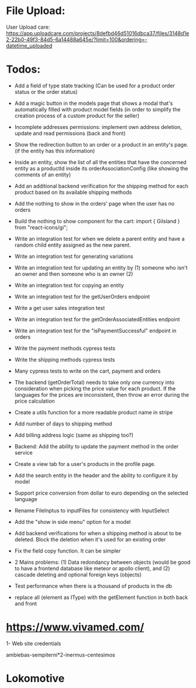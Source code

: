 # File Upload:

User Upload care:
https://app.uploadcare.com/projects/8defbd46d51016dbca37/files/3148d1e2-22b0-49f3-84d5-6a14488a645e/?limit=100&ordering=-datetime_uploaded

# Todos:

- Add a field of type state tracking (Can be used for a product order status or the order status)
- Add a magic button in the models page that shows a modal that's automatically filled with product model fields (in order to simplify the creation process of a custom product for the seller)
- Incomplete addresses permissions: implement own address deletion, update and read permissions (back and front)

- Show the redirection button to an order or a product in an entity's page. (if the entity has this information)
- Inside an entity, show the list of all the entities that have the concerned entity as a productId inside its orderAssociationConfig (like showing the comments of an entity)

- Add an additional backend verification for the shipping method for each product based on its available shipping methods
- Add the nothing to show in the orders' page when the user has no orders
- Build the nothing to show component for the cart: import { GiIsland } from "react-icons/gi";

- Write an integration test for when we delete a parent entity and have a random child entity assigned as the new parent.
- Write an integration test for generating variations
- Write an integration test for updating an entity by (1) someone who isn't an owner and then someone who is an owner (2)
- Write an integration test for copying an entity
- Write an integration test for the getUserOrders endpoint
- Write a get user sales integration test
- Write an integration test for the getOrderAssociatedEntities endpoint
- Write an integration test for the "isPaymentSuccessful" endpoint in orders

- Write the payment methods cypress tests
- Write the shipping methods cypress tests
- Many cypress tests to write on the cart, payment and orders

- The backend (getOrderTotal) needs to take only one currency into consideration when picking the price value for each product. If the languages for the prices are inconsistent, then throw an error during the price calculation
- Create a utils function for a more readable product name in stripe
- Add number of days to shipping method
- Add billing address logic (same as shipping too?)
- Backend: Add the ability to update the payment method in the order service
- Create a view tab for a user's products in the profile page.
- Add the search entity in the header and the ability to configure it by model
- Support price conversion from dollar to euro depending on the selected language
- Rename FileInptus to inputFiles for consistency with InputSelect
- Add the "show in side menu" option for a model

- Add backend verifications for when a shipping method is about to be deleted. Block the deletion when it's used for an existing order
- Fix the field copy function. It can be simpler

- 2 Mains problems: (1) Data redondancy between objects (would be good to have a frontend database like meteor or apollo client), and (2) cascade deleting and optional foreign keys (objects)
- Test performance when there is a thousand of products in the db
- replace all (element as IType) with the getElement function in both back and front

# https://www.vivamed.com/

1- Web site credentials

ambiebas-sempiterni\*2-inermus-centesimos

# Lokomotive
